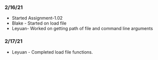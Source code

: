 ### 2/16/21
* Started Assignment-1.02
* Blake - Started on load file
* Leyuan- Worked on getting path of file and command line arguments
### 2/17/21
* Leyuan - Completed load file functions. 
